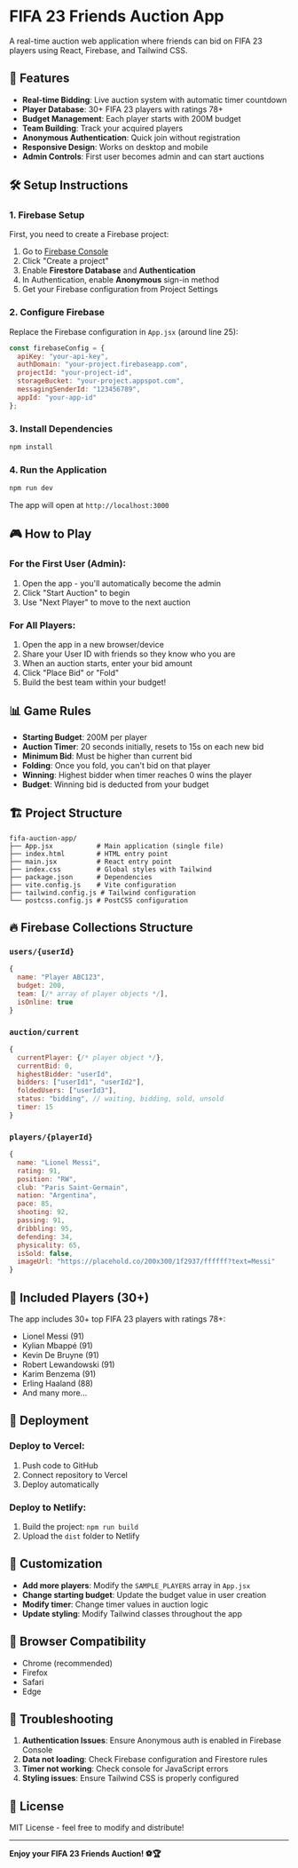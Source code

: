 # FIFA 23 Friends Auction App

A real-time auction web application where friends can bid on FIFA 23 players using React, Firebase, and Tailwind CSS.

## 🚀 Features

- **Real-time Bidding**: Live auction system with automatic timer countdown
- **Player Database**: 30+ FIFA 23 players with ratings 78+
- **Budget Management**: Each player starts with 200M budget
- **Team Building**: Track your acquired players
- **Anonymous Authentication**: Quick join without registration
- **Responsive Design**: Works on desktop and mobile
- **Admin Controls**: First user becomes admin and can start auctions

## 🛠️ Setup Instructions

### 1. Firebase Setup

First, you need to create a Firebase project:

1. Go to [Firebase Console](https://console.firebase.google.com/)
2. Click "Create a project"
3. Enable **Firestore Database** and **Authentication**
4. In Authentication, enable **Anonymous** sign-in method
5. Get your Firebase configuration from Project Settings

### 2. Configure Firebase

Replace the Firebase configuration in `App.jsx` (around line 25):

```javascript
const firebaseConfig = {
  apiKey: "your-api-key",
  authDomain: "your-project.firebaseapp.com", 
  projectId: "your-project-id",
  storageBucket: "your-project.appspot.com",
  messagingSenderId: "123456789",
  appId: "your-app-id"
};
```

### 3. Install Dependencies

```bash
npm install
```

### 4. Run the Application

```bash
npm run dev
```

The app will open at `http://localhost:3000`

## 🎮 How to Play

### For the First User (Admin):
1. Open the app - you'll automatically become the admin
2. Click "Start Auction" to begin
3. Use "Next Player" to move to the next auction

### For All Players:
1. Open the app in a new browser/device
2. Share your User ID with friends so they know who you are
3. When an auction starts, enter your bid amount
4. Click "Place Bid" or "Fold" 
5. Build the best team within your budget!

## 📊 Game Rules

- **Starting Budget**: 200M per player
- **Auction Timer**: 20 seconds initially, resets to 15s on each new bid
- **Minimum Bid**: Must be higher than current bid
- **Folding**: Once you fold, you can't bid on that player
- **Winning**: Highest bidder when timer reaches 0 wins the player
- **Budget**: Winning bid is deducted from your budget

## 🏗️ Project Structure

```
fifa-auction-app/
├── App.jsx           # Main application (single file)
├── index.html        # HTML entry point  
├── main.jsx          # React entry point
├── index.css         # Global styles with Tailwind
├── package.json      # Dependencies
├── vite.config.js    # Vite configuration
├── tailwind.config.js # Tailwind configuration
└── postcss.config.js # PostCSS configuration
```

## 🔥 Firebase Collections Structure

### `users/{userId}`
```javascript
{
  name: "Player ABC123",
  budget: 200,
  team: [/* array of player objects */],
  isOnline: true
}
```

### `auction/current`
```javascript
{
  currentPlayer: {/* player object */},
  currentBid: 0,
  highestBidder: "userId",
  bidders: ["userId1", "userId2"],
  foldedUsers: ["userId3"],
  status: "bidding", // waiting, bidding, sold, unsold
  timer: 15
}
```

### `players/{playerId}`
```javascript
{
  name: "Lionel Messi",
  rating: 91,
  position: "RW", 
  club: "Paris Saint-Germain",
  nation: "Argentina",
  pace: 85,
  shooting: 92,
  passing: 91,
  dribbling: 95,
  defending: 34,
  physicality: 65,
  isSold: false,
  imageUrl: "https://placehold.co/200x300/1f2937/ffffff?text=Messi"
}
```

## 🎨 Included Players (30+)

The app includes 30+ top FIFA 23 players with ratings 78+:
- Lionel Messi (91)
- Kylian Mbappé (91) 
- Kevin De Bruyne (91)
- Robert Lewandowski (91)
- Karim Benzema (91)
- Erling Haaland (88)
- And many more...

## 🚀 Deployment

### Deploy to Vercel:
1. Push code to GitHub
2. Connect repository to Vercel
3. Deploy automatically

### Deploy to Netlify:
1. Build the project: `npm run build`
2. Upload the `dist` folder to Netlify

## 🔧 Customization

- **Add more players**: Modify the `SAMPLE_PLAYERS` array in `App.jsx`
- **Change starting budget**: Update the budget value in user creation
- **Modify timer**: Change timer values in auction logic
- **Update styling**: Modify Tailwind classes throughout the app

## 📱 Browser Compatibility

- Chrome (recommended)
- Firefox
- Safari
- Edge

## 🐛 Troubleshooting

1. **Authentication Issues**: Ensure Anonymous auth is enabled in Firebase Console
2. **Data not loading**: Check Firebase configuration and Firestore rules
3. **Timer not working**: Check console for JavaScript errors
4. **Styling issues**: Ensure Tailwind CSS is properly configured

## 📄 License

MIT License - feel free to modify and distribute!

---

**Enjoy your FIFA 23 Friends Auction! ⚽🏆**